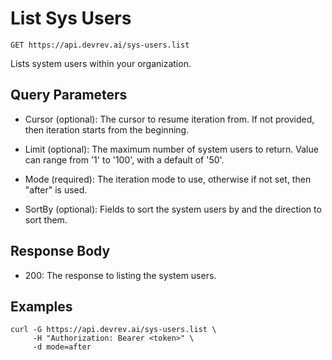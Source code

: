 # List Sys Users

```http
GET https://api.devrev.ai/sys-users.list
```

Lists system users within your organization.



## Query Parameters

- Cursor (optional): The cursor to resume iteration from. If not provided, then iteration
starts from the beginning.

- Limit (optional): The maximum number of system users to return. Value can range from
'1' to '100', with a default of '50'.

- Mode (required): The iteration mode to use, otherwise if not set, then "after" is
used.

- SortBy (optional): Fields to sort the system users by and the direction to sort them.


## Response Body

- 200: The response to listing the system users.

## Examples

```shell
curl -G https://api.devrev.ai/sys-users.list \
     -H "Authorization: Bearer <token>" \
     -d mode=after
```